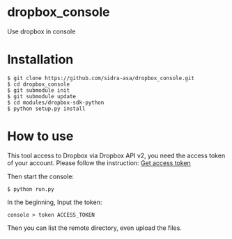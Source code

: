 # dropbox_console
Use dropbox in console

# Installation

```
$ git clone https://github.com/sidra-asa/dropbox_console.git
$ cd dropbox_console
$ git submodule init
$ git submodule update
$ cd modules/dropbox-sdk-python
$ python setup.py install

```

# How to use

This tool access to Dropbox via Dropbox API v2,
you need the access token of your account.
Please follow the instruction:
[Get access token](https://blogs.dropbox.com/developers/2014/05/generate-an-access-token-for-your-own-account/)


Then start the console:

```
$ python run.py

```

In the beginning, Input the token:

```
console > token ACCESS_TOKEN
```

Then you can list the remote directory, even upload the files.
